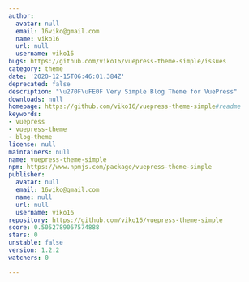 ```yaml
---
author:
  avatar: null
  email: 16viko@gmail.com
  name: viko16
  url: null
  username: viko16
bugs: https://github.com/viko16/vuepress-theme-simple/issues
category: theme
date: '2020-12-15T06:46:01.384Z'
deprecated: false
description: "\u270F\uFE0F Very Simple Blog Theme for VuePress"
downloads: null
homepage: https://github.com/viko16/vuepress-theme-simple#readme
keywords:
- vuepress
- vuepress-theme
- blog-theme
license: null
maintainers: null
name: vuepress-theme-simple
npm: https://www.npmjs.com/package/vuepress-theme-simple
publisher:
  avatar: null
  email: 16viko@gmail.com
  name: null
  url: null
  username: viko16
repository: https://github.com/viko16/vuepress-theme-simple
score: 0.5052789067574888
stars: 0
unstable: false
version: 1.2.2
watchers: 0

---
```


